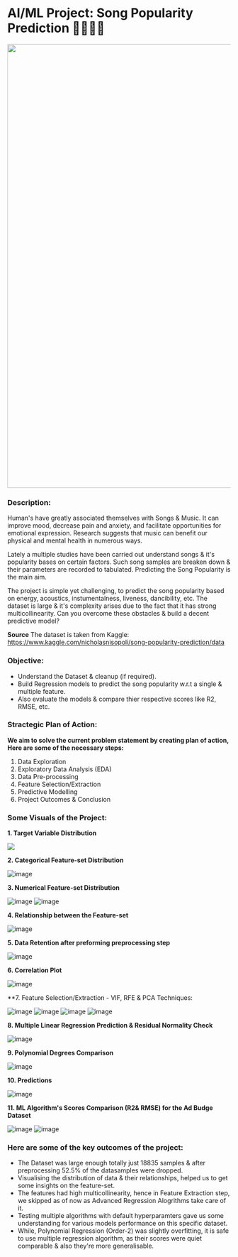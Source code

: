 # AI/ML Project: Song Popularity Prediction 🎷🎸🎹🎼
<p align="center"><img src="https://user-images.githubusercontent.com/54996245/145608240-38d9cd36-4fb2-4ea6-aaf6-abbc8446fa2d.jpg" style="width: 1000px;"/></p>

### Description:

Human's have greatly associated themselves with Songs & Music. It can improve mood, decrease pain and anxiety, and facilitate opportunities for emotional expression. Research suggests that music can benefit our physical and mental health in numerous ways. 

Lately a multiple studies have been carried out understand songs & it's popularity bases on certain factors. Such song samples are breaken down & their parameters are recorded to tabulated. Predicting the Song Popularity is the main aim.

The project is simple yet challenging, to predict the song popularity based on energy, acoustics, instumentalness, liveness, dancibility, etc. The dataset is large & it's complexity arises due to the fact that it has strong multicollinearity. Can you overcome these obstacles & build a decent predictive model?

**Source**
The dataset is taken from Kaggle:
https://www.kaggle.com/nicholasnisopoli/song-popularity-prediction/data

### Objective:
- Understand the Dataset & cleanup (if required).
- Build Regression models to predict the song popularity w.r.t a single & multiple feature.
- Also evaluate the models & compare thier respective scores like R2, RMSE, etc.

### Stractegic Plan of Action:
  
**We aim to solve the current problem statement by creating plan of action, Here are some of the necessary steps:**
1. Data Exploration
2. Exploratory Data Analysis (EDA)
3. Data Pre-processing
4. Feature Selection/Extraction
5. Predictive Modelling
6. Project Outcomes & Conclusion

### Some Visuals of the Project:
**1. Target Variable Distribution**

<p align="left"><img src="https://user-images.githubusercontent.com/54996245/145608944-6aa51ca9-edb7-42a2-8525-8e864cfd1a67.png" /></p>

**2. Categorical Feature-set Distribution**
  
![image](https://user-images.githubusercontent.com/54996245/145608988-d08335b1-70e5-436f-9266-e8258efdac2a.png)

**3. Numerical Feature-set Distribution**

![image](https://user-images.githubusercontent.com/54996245/145609019-af47c18e-20fa-483b-a385-0c34912df74b.png)
![image](https://user-images.githubusercontent.com/54996245/145609030-592fd69f-d5eb-47d1-ad38-2d6b34f2a077.png)

**4. Relationship between the Feature-set**

![image](https://user-images.githubusercontent.com/54996245/145609094-b6694318-ee2a-41a5-9443-994254d252a3.png)

**5. Data Retention after preforming preprocessing step**

![image](https://user-images.githubusercontent.com/54996245/145609168-9784b392-0f37-4926-beef-43d5a799b271.png)

**6. Correlation Plot**
  
![image](https://user-images.githubusercontent.com/54996245/145626386-090029e6-9aec-48ad-804e-f37ac2e0d2c1.png)

**7. Feature Selection/Extraction - VIF, RFE & PCA Techniques:

![image](https://user-images.githubusercontent.com/54996245/145609239-3f475842-b7fd-4e28-99f1-62412ea6c525.png)
![image](https://user-images.githubusercontent.com/54996245/145609258-538658b5-8c32-4615-b9ce-428cdc241088.png)
![image](https://user-images.githubusercontent.com/54996245/145609272-1b23fd01-1f0d-4e21-8707-2da0f82661f6.png)
![image](https://user-images.githubusercontent.com/54996245/145609301-6dd59dd4-470b-4198-b51e-8dc657fdd743.png)

**8. Multiple Linear Regression Prediction & Residual Normality Check**
  
![image](https://user-images.githubusercontent.com/54996245/145626263-903f493e-e304-488a-862e-54567af25eac.png)

**9. Polynomial Degrees Comparison**

![image](https://user-images.githubusercontent.com/54996245/145609472-55b87558-98e7-4ecf-b0cd-1b9094ad95d8.png)

**10. Predictions**

![image](https://user-images.githubusercontent.com/54996245/145609438-50087a5a-7013-49ee-828d-1355d80a7ce8.png)


**11. ML Algorithm's Scores Comparison (R2& RMSE) for the Ad Budge Dataset**

![image](https://user-images.githubusercontent.com/54996245/145609520-47928535-c007-486e-b14d-07f302db511c.png)
![image](https://user-images.githubusercontent.com/54996245/145609552-465cdf2b-fe99-42dc-8f4c-15522f7adaca.png)

### Here are some of the key outcomes of the project:
- The Dataset was large enough totally just 18835 samples & after preprocessing 52.5% of the datasamples were dropped. 
- Visualising the distribution of data & their relationships, helped us to get some insights on the feature-set.
- The features had high multicollinearity, hence in Feature Extraction step, we skipped as of now as Advanced Regression Alogrithms take care of it.
- Testing multiple algorithms with default hyperparamters gave us some understanding for various models performance on this specific dataset.
- While, Polynomial Regression (Order-2) was slightly overfitting, it is safe to use multiple regression algorithm, as their scores were quiet comparable & also they're more generalisable.
